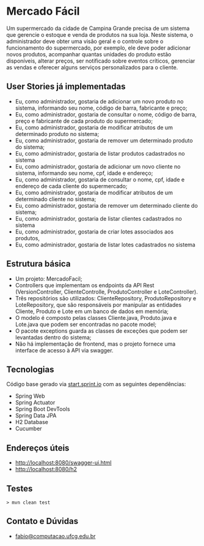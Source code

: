 # Mercado Fácil

Um supermercado da cidade de Campina Grande precisa de um sistema que gerencie o estoque e venda de produtos na sua loja. Neste sistema, o administrador deve obter uma visão geral e o controle sobre o funcionamento do supermercado, por exemplo, ele deve poder adicionar novos produtos, acompanhar quantas unidades do produto estão disponíveis, alterar preços, ser notificado sobre eventos críticos, gerenciar as vendas e oferecer alguns serviços personalizados para o cliente.

## User Stories já implementadas

- Eu, como administrador, gostaria de adicionar um novo produto no sistema,
  informando seu nome, código de barra, fabricante e preço;
- Eu, como administrador, gostaria de consultar o nome, código de barra,
  preço e fabricante de cada produto do supermercado;
- Eu, como administrador, gostaria de modificar atributos de um determinado
  produto no sistema;
- Eu, como administrador, gostaria de remover um determinado produto do sistema;
- Eu, como administrador, gostaria de listar produtos cadastrados no sistema
- Eu, como administrador, gostaria de adicionar um novo cliente no sistema,
  informando seu nome, cpf, idade e endereço;
- Eu, como administrador, gostaria de consultar o nome, cpf,
  idade e endereço de cada cliente do supermercado;
- Eu, como administrador, gostaria de modificar atributos de um determinado
  cliente no sistema;
- Eu, como administrador, gostaria de remover um determinado cliente do sistema;
- Eu, como administrador, gostaria de listar clientes cadastrados no sistema
- Eu, como administrador, gostaria de criar lotes associados aos produtos,
- Eu, como administrador, gostaria de listar lotes cadastrados no sistema

## Estrutura básica

- Um projeto: MercadoFacil;
- Controllers que implementam os endpoints da API Rest (VersionController, ClienteControlle, ProdutoController e LoteController).
- Três repositórios são utilizados: ClienteRepository, ProdutoRepository e LoteRepository, que são responsáveis por manipular as entidades Cliente, Produto e Lote em um banco de dados em memória;
- O modelo é composto pelas classes Cliente.java, Produto.java e Lote.java que podem ser
  encontradas no pacote model;
- O pacote exceptions guarda as classes de exceções que podem ser levantadas
  dentro do sistema;
- Não há implementação de frontend, mas o projeto fornece uma interface de acesso à API via swagger.

## Tecnologias
Código base gerado via [start.sprint.io](https://start.spring.io/#!type=maven-project&language=java&platformVersion=2.3.3.RELEASE&packaging=jar&jvmVersion=1.8&groupId=com.example&artifactId=EstoqueFacil&name=EstoqueFacil&description=Projeto%20Estoque%20Facil&packageName=com.example.EstoqueFacil&dependencies=web,actuator,devtools,data-jpa,h2) com as seguintes dependências:

- Spring Web
- Spring Actuator
- Spring Boot DevTools
- Spring Data JPA
- H2 Database
- Cucumber

## Endereços úteis

- [http://localhost:8080/swagger-ui.html](http://localhost:8080/swagger-ui.html)
- [http://localhost:8080/h2](http://localhost:8080/h2)

## Testes

<code>> mvn clean test </code>



## Contato e Dúvidas

- fabio@computacao.ufcg.edu.br


